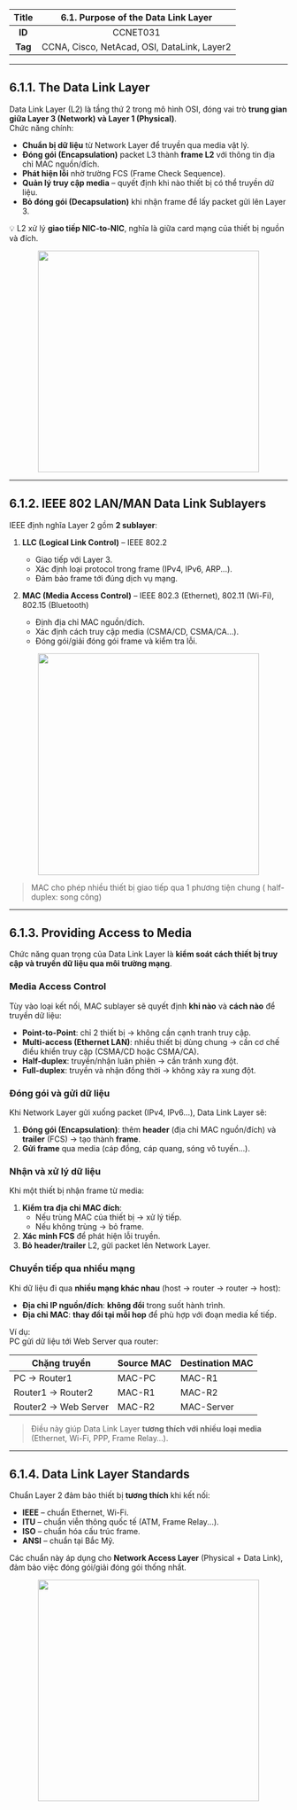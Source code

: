 
| **Title** | 6.1. Purpose of the Data Link Layer |
|:---------:|:----------------------------------:|
| **ID**    | CCNET031                           |
| **Tag**   | CCNA, Cisco, NetAcad, OSI, DataLink, Layer2 |

---

## 6.1.1. The Data Link Layer

Data Link Layer (L2) là tầng thứ 2 trong mô hình OSI, đóng vai trò **trung gian giữa Layer 3 (Network) và Layer 1 (Physical)**.  
Chức năng chính:

- **Chuẩn bị dữ liệu** từ Network Layer để truyền qua media vật lý.
- **Đóng gói (Encapsulation)** packet L3 thành **frame L2** với thông tin địa chỉ MAC nguồn/đích.
- **Phát hiện lỗi** nhờ trường FCS (Frame Check Sequence).
- **Quản lý truy cập media** – quyết định khi nào thiết bị có thể truyền dữ liệu.
- **Bỏ đóng gói (Decapsulation)** khi nhận frame để lấy packet gửi lên Layer 3.

💡 L2 xử lý **giao tiếp NIC-to-NIC**, nghĩa là giữa card mạng của thiết bị nguồn và đích.

<p align="center">
  <img src="../../images/kì 1/module 6/6.1.1.jpg" width="400"/>
</p>

---

## 6.1.2. IEEE 802 LAN/MAN Data Link Sublayers

IEEE định nghĩa Layer 2 gồm **2 sublayer**:

1. **LLC (Logical Link Control)** – IEEE 802.2  
   - Giao tiếp với Layer 3.  
   - Xác định loại protocol trong frame (IPv4, IPv6, ARP...).  
   - Đảm bảo frame tới đúng dịch vụ mạng.

2. **MAC (Media Access Control)** – IEEE 802.3 (Ethernet), 802.11 (Wi-Fi), 802.15 (Bluetooth)  
   - Định địa chỉ MAC nguồn/đích.  
   - Xác định cách truy cập media (CSMA/CD, CSMA/CA...).  
   - Đóng gói/giải đóng gói frame và kiểm tra lỗi.
   
<p align="center">
  <img src="../../images/kì 1/module 6/6.1.2.jpg" width="400"/>
</p>

> MAC cho phép nhiều thiết bị giao tiếp qua 1 phương tiện chung ( half-duplex: song công) 

---

## 6.1.3. Providing Access to Media


Chức năng quan trọng của Data Link Layer là **kiểm soát cách thiết bị truy cập và truyền dữ liệu qua môi trường mạng**.

###  Media Access Control

Tùy vào loại kết nối, MAC sublayer sẽ quyết định **khi nào** và **cách nào** để truyền dữ liệu:

- **Point-to-Point**: chỉ 2 thiết bị → không cần cạnh tranh truy cập.
- **Multi-access (Ethernet LAN)**: nhiều thiết bị dùng chung → cần cơ chế điều khiển truy cập (CSMA/CD hoặc CSMA/CA).
- **Half-duplex**: truyền/nhận luân phiên → cần tránh xung đột.
- **Full-duplex**: truyền và nhận đồng thời → không xảy ra xung đột.

###  Đóng gói và gửi dữ liệu

Khi Network Layer gửi xuống packet (IPv4, IPv6...), Data Link Layer sẽ:

1. **Đóng gói (Encapsulation)**: thêm **header** (địa chỉ MAC nguồn/đích) và **trailer** (FCS) → tạo thành **frame**.
2. **Gửi frame** qua media (cáp đồng, cáp quang, sóng vô tuyến…).

###  Nhận và xử lý dữ liệu

Khi một thiết bị nhận frame từ media:

1. **Kiểm tra địa chỉ MAC đích**:
   - Nếu trùng MAC của thiết bị → xử lý tiếp.
   - Nếu không trùng → bỏ frame.
2. **Xác minh FCS** để phát hiện lỗi truyền.
3. **Bỏ header/trailer** L2, gửi packet lên Network Layer.

###  Chuyển tiếp qua nhiều mạng

Khi dữ liệu đi qua **nhiều mạng khác nhau** (host → router → router → host):

- **Địa chỉ IP nguồn/đích**: **không đổi** trong suốt hành trình.
- **Địa chỉ MAC**: **thay đổi tại mỗi hop** để phù hợp với đoạn media kế tiếp.

Ví dụ:  
PC gửi dữ liệu tới Web Server qua router:

| Chặng truyền           | Source MAC   | Destination MAC |
|------------------------|--------------|-----------------|
| PC → Router1           | MAC-PC       | MAC-R1          |
| Router1 → Router2      | MAC-R1       | MAC-R2          |
| Router2 → Web Server   | MAC-R2       | MAC-Server      |

> Điều này giúp Data Link Layer **tương thích với nhiều loại media** (Ethernet, Wi-Fi, PPP, Frame Relay…).

---

## 6.1.4. Data Link Layer Standards

Chuẩn Layer 2 đảm bảo thiết bị **tương thích** khi kết nối:

- **IEEE** – chuẩn Ethernet, Wi-Fi.  
- **ITU** – chuẩn viễn thông quốc tế (ATM, Frame Relay...).  
- **ISO** – chuẩn hóa cấu trúc frame.  
- **ANSI** – chuẩn tại Bắc Mỹ.

Các chuẩn này áp dụng cho **Network Access Layer** (Physical + Data Link), đảm bảo việc đóng gói/giải đóng gói thống nhất.

<p align="center">
  <img src="../../images/kì 1/module 6/6.1.4.jpg" width="400"/>
</p>
